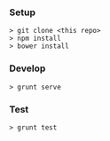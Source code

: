 ### Setup

```
> git clone <this repo>
> npm install
> bower install
```

### Develop

```
> grunt serve
```

### Test

```
> grunt test

```

